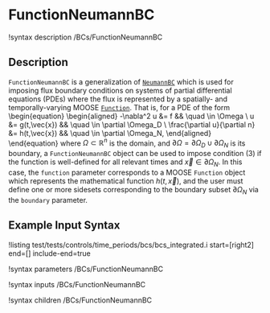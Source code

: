 # FunctionNeumannBC

!syntax description /BCs/FunctionNeumannBC

## Description

`FunctionNeumannBC` is a generalization of [`NeumannBC`](/NeumannBC.md) which is used
for imposing flux boundary conditions on systems of partial
differential equations (PDEs) where the flux is represented by a
spatially- and temporally-varying MOOSE [`Function`](/Functions/index.md).  That is, for a
PDE of the form
\begin{equation}
\begin{aligned}
  -\nabla^2 u &= f && \quad \in \Omega \\
  u &= g(t,\vec{x}) && \quad \in \partial \Omega_D \\
  \frac{\partial u}{\partial n} &= h(t,\vec{x}) && \quad \in \partial \Omega_N,
\end{aligned}
\end{equation}
where $\Omega \subset \mathbb{R}^n$ is the domain, and $\partial
\Omega = \partial \Omega_D \cup \partial \Omega_N$ is its boundary, a
`FunctionNeumannBC` object can be used to impose condition (3) if the
function is well-defined for all relevant times and $\vec{x} \in
\partial \Omega_N$. In this case, the `function` parameter corresponds
to a MOOSE `Function` object which represents the mathematical
function $h(t,\vec{x})$, and the user must define one or more sidesets
corresponding to the boundary subset $\partial \Omega_N$ via the
`boundary` parameter.

## Example Input Syntax

!listing test/tests/controls/time_periods/bcs/bcs_integrated.i start=[right2] end=[] include-end=true

!syntax parameters /BCs/FunctionNeumannBC

!syntax inputs /BCs/FunctionNeumannBC

!syntax children /BCs/FunctionNeumannBC
